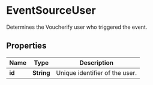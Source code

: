 

# EventSourceUser

Determines the Voucherify user who triggered the event.

## Properties

| Name | Type | Description |
|------------ | ------------- | ------------- |
|**id** | **String** | Unique identifier of the user. |



